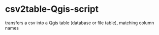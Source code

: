 # csv2table-Qgis-script
transfers a csv into a Qgis table (database or file table), matching column names
